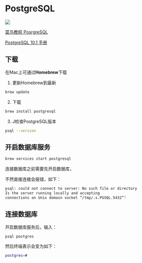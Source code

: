 # PostgreSQL

![](https://s3-ap-northeast-1.amazonaws.com/images.programming-beginner-zeroichi.jp/uploads/posdb.jpg)

[菜鸟教程 PosrgreSQL](https://www.runoob.com/postgresql/postgresql-privileges.html)

[PostgreSQL 10.1 手册](https://www.runoob.com/manual/PostgreSQL/index.html)

## 下载

在Mac上可通过**Homebrew**下载

1. 更新Homebrew到最新

```bash
brew update
```

2. 下载

```bash
brew install postgresql
```

3. J检查PostgreSQL版本

```bash
psql --version
```



## 开启数据库服务

```bash
brew services start postgresql
```

连接数据库之前需要先开启数据库，

不然直接连接会报错，如下：

```bash
psql: could not connect to server: No such file or directory
Is the server running locally and accepting
connections on Unix domain socket “/tmp/.s.PGSQL.5432”?
```



## 连接数据库

开启数据库服务后，输入：

```bash
psql postgres
```

然后终端表示会变为如下：

```bash
postgres=#
```



